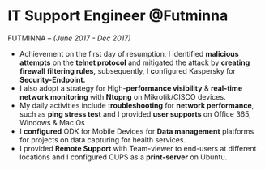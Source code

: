 # IT Support Engineer @Futminna

FUTMINNA *– (*June 2017 - Dec 2017*)*

- Achievement on the first day of resumption, I identified **malicious attempts** on the **telnet protocol** and mitigated the attack by **creating firewall filtering rules,** subsequently, I **c**onfigured Kaspersky for **Security-Endpoint.**
- I also adopt a strategy for High-**performance visibility** & **real-time network monitoring** with **Ntopng** on Mikrotik/CISCO devices.
- My daily activities include t**roubleshooting** for **network performance**, such as **ping stress test** and I provided **user supports** on Office 365, Windows & Mac Os
- I **configured** ODK for Mobile Devices for **Data management** platforms for projects on data capturing for health services.
- I provided **Remote Support** with Team-viewer to end-users at different locations and I configured CUPS as a **print-server** on Ubuntu.